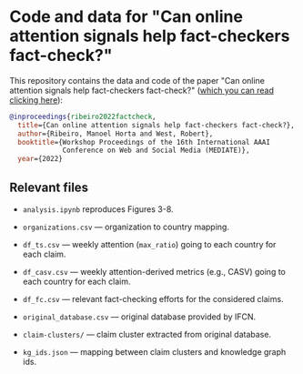 # Code and data for "Can online attention signals help fact-checkers fact-check?"

This repository contains the data and code of the paper "Can online attention signals help fact-checkers fact-check?" ([which you can read clicking here](https://arxiv.org/abs/2109.09322)):
  
~~~bibtex
@inproceedings{ribeiro2022factcheck,
  title={Can online attention signals help fact-checkers fact-check?},
  author={Ribeiro, Manoel Horta and West, Robert},
  booktitle={Workshop Proceedings of the 16th International AAAI 
             Conference on Web and Social Media (MEDIATE)},
  year={2022}
~~~

## Relevant files

- `analysis.ipynb` reproduces Figures 3-8.

- `organizations.csv` — organization to country mapping.

- `df_ts.csv` — weekly attention (`max_ratio`) going to each country for each claim.

- `df_casv.csv` — weekly attention-derived metrics (e.g., CASV) going to each country for each claim. 

- `df_fc.csv` — relevant fact-checking efforts for the considered claims.

- `original_database.csv` — original database provided by IFCN.

- `claim-clusters/` — claim cluster extracted from original database.

- `kg_ids.json` — mapping between claim clusters and knowledge graph ids.
